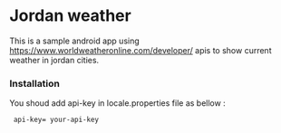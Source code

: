 # Jordan weather

This is a sample android app using https://www.worldweatheronline.com/developer/ apis to show current weather in jordan cities.

### Installation
You shoud add api-key in locale.properties file as bellow :

```sh
 api-key= your-api-key
```
